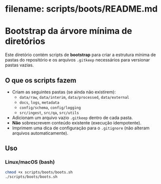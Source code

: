 # filename: scripts/boots/README.md
# Bootstrap da árvore mínima de diretórios

Este diretório contém scripts de **bootstrap** para criar a estrutura mínima de pastas do repositório e os arquivos `.gitkeep` necessários para versionar pastas vazias.

## O que os scripts fazem
- Criam as seguintes pastas (se ainda não existirem):
  - `data/raw`, `data/interim`, `data/processed`, `data/external`
  - `docs`, `logs`, `metadata`
  - `config/schema`, `config/logging`
  - `src/ingest`, `src/qa`, `src/utils`
- Adicionam um arquivo vazio `.gitkeep` dentro de cada pasta.
- **Não** sobrescrevem conteúdo existente (execução idempotente).
- Imprimem uma dica de configuração para o `.gitignore` (não alteram arquivos automaticamente).

## Uso
### Linux/macOS (bash)
```bash
chmod +x scripts/boots/boots.sh
./scripts/boots/boots.sh

